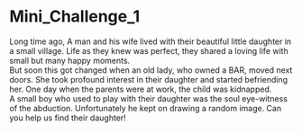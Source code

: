 # Mini_Challenge_1
Long time ago, A man and his wife lived with their beautiful little daughter in a small village. 
Life as they knew was perfect, they shared a loving life with small but many happy moments.  
But soon this got changed when an old lady, who owned a BAR, moved next doors. 
She took profound interest in their daughter and started befriending her. 
One day when the parents were at work, the child was kidnapped.  
A small boy who used to play with their daughter was the soul eye-witness of the abduction. 
Unfortunately he kept on drawing a random image. 
Can you help us find their daughter!
